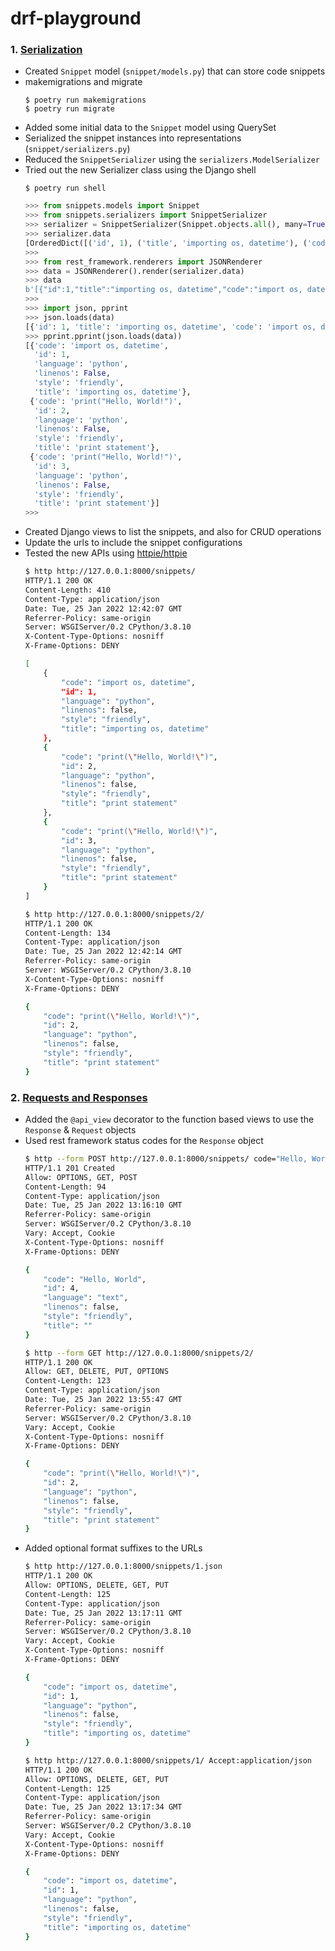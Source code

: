 # drf-playground

### 1. [Serialization](https://www.django-rest-framework.org/tutorial/1-serialization/)
 
- Created `Snippet` model (`snippet/models.py`) that can store code snippets
- makemigrations and migrate
  ```
  $ poetry run makemigrations
  $ poetry run migrate
  ```
- Added some initial data to the `Snippet` model using QuerySet
- Serialized the snippet instances into representations (`snippet/serializers.py`)
- Reduced the `SnippetSerializer` using the `serializers.ModelSerializer`
- Tried out the new Serializer class using the Django shell
  ```
  $ poetry run shell
  ```
  ```py
  >>> from snippets.models import Snippet
  >>> from snippets.serializers import SnippetSerializer
  >>> serializer = SnippetSerializer(Snippet.objects.all(), many=True)
  >>> serializer.data
  [OrderedDict([('id', 1), ('title', 'importing os, datetime'), ('code', 'import os, datetime'), ('linenos', False), ('language', 'python'), ('style', 'friendly')]), OrderedDict([('id', 2), ('title', 'print statement'), ('code', 'print("Hello, World!")'), ('linenos', False), ('language', 'python'), ('style', 'friendly')]), OrderedDict([('id', 3), ('title', 'print statement'), ('code', 'print("Hello, World!")'), ('linenos', False), ('language', 'python'), ('style', 'friendly')])]
  >>> 
  >>> from rest_framework.renderers import JSONRenderer
  >>> data = JSONRenderer().render(serializer.data)
  >>> data
  b'[{"id":1,"title":"importing os, datetime","code":"import os, datetime","linenos":false,"language":"python","style":"friendly"},{"id":2,"title":"print statement","code":"print(\\"Hello, World!\\")","linenos":false,"language":"python","style":"friendly"},{"id":3,"title":"print statement","code":"print(\\"Hello, World!\\")","linenos":false,"language":"python","style":"friendly"}]'
  >>> 
  >>> import json, pprint
  >>> json.loads(data)
  [{'id': 1, 'title': 'importing os, datetime', 'code': 'import os, datetime', 'linenos': False, 'language': 'python', 'style': 'friendly'}, {'id': 2, 'title': 'print statement', 'code': 'print("Hello, World!")', 'linenos': False, 'language': 'python', 'style': 'friendly'}, {'id': 3, 'title': 'print statement', 'code': 'print("Hello, World!")', 'linenos': False, 'language': 'python', 'style': 'friendly'}]
  >>> pprint.pprint(json.loads(data))
  [{'code': 'import os, datetime',
    'id': 1,
    'language': 'python',
    'linenos': False,
    'style': 'friendly',
    'title': 'importing os, datetime'},
   {'code': 'print("Hello, World!")',
    'id': 2,
    'language': 'python',
    'linenos': False,
    'style': 'friendly',
    'title': 'print statement'},
   {'code': 'print("Hello, World!")',
    'id': 3,
    'language': 'python',
    'linenos': False,
    'style': 'friendly',
    'title': 'print statement'}]
  >>> 
  ```
- Created Django views to list the snippets, and also for CRUD operations
- Update the urls to include the snippet configurations 
- Tested the new APIs using [httpie/httpie](https://github.com/httpie/httpie)
  ```bash
  $ http http://127.0.0.1:8000/snippets/
  HTTP/1.1 200 OK
  Content-Length: 410
  Content-Type: application/json
  Date: Tue, 25 Jan 2022 12:42:07 GMT
  Referrer-Policy: same-origin
  Server: WSGIServer/0.2 CPython/3.8.10
  X-Content-Type-Options: nosniff
  X-Frame-Options: DENY

  [
      {
          "code": "import os, datetime",
          "id": 1,
          "language": "python",
          "linenos": false,
          "style": "friendly",
          "title": "importing os, datetime"
      },
      {
          "code": "print(\"Hello, World!\")",
          "id": 2,
          "language": "python",
          "linenos": false,
          "style": "friendly",
          "title": "print statement"
      },
      {
          "code": "print(\"Hello, World!\")",
          "id": 3,
          "language": "python",
          "linenos": false,
          "style": "friendly",
          "title": "print statement"
      }
  ]
  ```
  ```bash
  $ http http://127.0.0.1:8000/snippets/2/
  HTTP/1.1 200 OK
  Content-Length: 134
  Content-Type: application/json
  Date: Tue, 25 Jan 2022 12:42:14 GMT
  Referrer-Policy: same-origin
  Server: WSGIServer/0.2 CPython/3.8.10
  X-Content-Type-Options: nosniff
  X-Frame-Options: DENY

  {
      "code": "print(\"Hello, World!\")",
      "id": 2,
      "language": "python",
      "linenos": false,
      "style": "friendly",
      "title": "print statement"
  }

  ```

### 2. [Requests and Responses](https://www.django-rest-framework.org/tutorial/2-requests-and-responses/)

- Added the `@api_view` decorator to the function based views to use the `Response` & `Request` objects
- Used rest framework status codes for the `Response` object
  ```bash
  $ http --form POST http://127.0.0.1:8000/snippets/ code="Hello, World!"
  HTTP/1.1 201 Created
  Allow: OPTIONS, GET, POST
  Content-Length: 94
  Content-Type: application/json
  Date: Tue, 25 Jan 2022 13:16:10 GMT
  Referrer-Policy: same-origin
  Server: WSGIServer/0.2 CPython/3.8.10
  Vary: Accept, Cookie
  X-Content-Type-Options: nosniff
  X-Frame-Options: DENY

  {
      "code": "Hello, World",
      "id": 4,
      "language": "text",
      "linenos": false,
      "style": "friendly",
      "title": ""
  }
  ```
  ```bash
  $ http --form GET http://127.0.0.1:8000/snippets/2/
  HTTP/1.1 200 OK
  Allow: GET, DELETE, PUT, OPTIONS
  Content-Length: 123
  Content-Type: application/json
  Date: Tue, 25 Jan 2022 13:55:47 GMT
  Referrer-Policy: same-origin
  Server: WSGIServer/0.2 CPython/3.8.10
  Vary: Accept, Cookie
  X-Content-Type-Options: nosniff
  X-Frame-Options: DENY

  {
      "code": "print(\"Hello, World!\")",
      "id": 2,
      "language": "python",
      "linenos": false,
      "style": "friendly",
      "title": "print statement"
  }
  ```
- Added optional format suffixes to the URLs
  ```bash
  $ http http://127.0.0.1:8000/snippets/1.json
  HTTP/1.1 200 OK
  Allow: OPTIONS, DELETE, GET, PUT
  Content-Length: 125
  Content-Type: application/json
  Date: Tue, 25 Jan 2022 13:17:11 GMT
  Referrer-Policy: same-origin
  Server: WSGIServer/0.2 CPython/3.8.10
  Vary: Accept, Cookie
  X-Content-Type-Options: nosniff
  X-Frame-Options: DENY

  {
      "code": "import os, datetime",
      "id": 1,
      "language": "python",
      "linenos": false,
      "style": "friendly",
      "title": "importing os, datetime"
  }
  ```
  ```bash
  $ http http://127.0.0.1:8000/snippets/1/ Accept:application/json
  HTTP/1.1 200 OK
  Allow: OPTIONS, DELETE, GET, PUT
  Content-Length: 125
  Content-Type: application/json
  Date: Tue, 25 Jan 2022 13:17:34 GMT
  Referrer-Policy: same-origin
  Server: WSGIServer/0.2 CPython/3.8.10
  Vary: Accept, Cookie
  X-Content-Type-Options: nosniff
  X-Frame-Options: DENY

  {
      "code": "import os, datetime",
      "id": 1,
      "language": "python",
      "linenos": false,
      "style": "friendly",
      "title": "importing os, datetime"
  }
  ```
